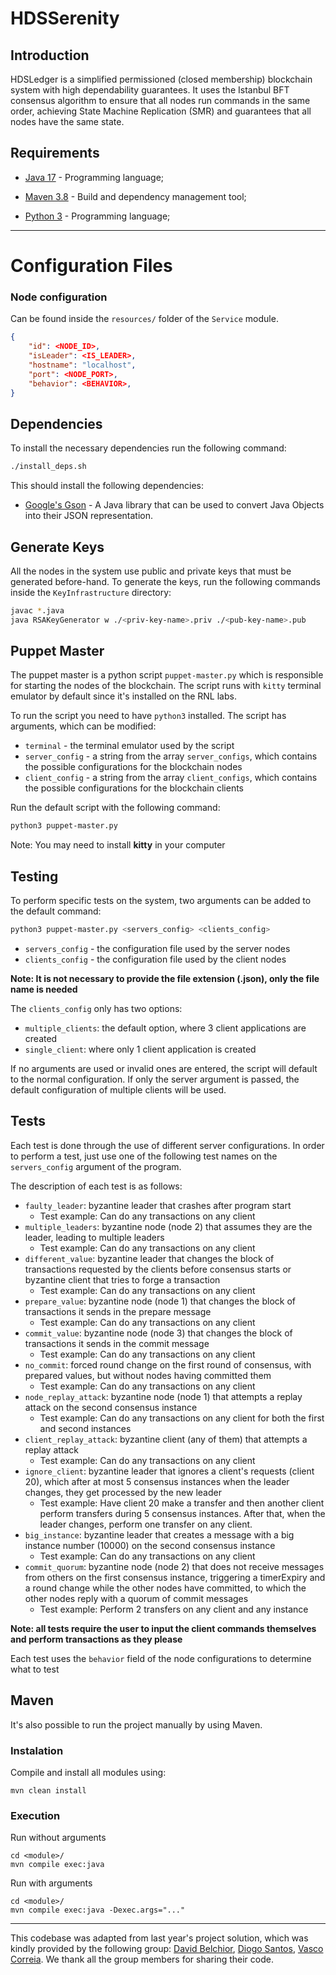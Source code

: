# HDSSerenity

## Introduction

HDSLedger is a simplified permissioned (closed membership) blockchain system with high dependability
guarantees. It uses the Istanbul BFT consensus algorithm to ensure that all nodes run commands
in the same order, achieving State Machine Replication (SMR) and guarantees that all nodes
have the same state.

## Requirements

- [Java 17](https://www.oracle.com/java/technologies/javase-jdk17-downloads.html) - Programming language;

- [Maven 3.8](https://maven.apache.org/) - Build and dependency management tool;

- [Python 3](https://www.python.org/downloads/) - Programming language;

---

# Configuration Files

### Node configuration

Can be found inside the `resources/` folder of the `Service` module.

```json
{
    "id": <NODE_ID>,
    "isLeader": <IS_LEADER>,
    "hostname": "localhost",
    "port": <NODE_PORT>,
    "behavior": <BEHAVIOR>,
}
```

## Dependencies

To install the necessary dependencies run the following command:

```bash
./install_deps.sh
```

This should install the following dependencies:

- [Google's Gson](https://github.com/google/gson) - A Java library that can be used to convert Java Objects into their JSON representation.

## Generate Keys

All the nodes in the system use public and private keys that must be generated before-hand.
To generate the keys, run the following commands inside the `KeyInfrastructure` directory:

```bash
javac *.java
java RSAKeyGenerator w ./<priv-key-name>.priv ./<pub-key-name>.pub
```

## Puppet Master

The puppet master is a python script `puppet-master.py` which is responsible for starting the nodes
of the blockchain.
The script runs with `kitty` terminal emulator by default since it's installed on the RNL labs.

To run the script you need to have `python3` installed.
The script has arguments, which can be modified:

- `terminal` - the terminal emulator used by the script
- `server_config` - a string from the array `server_configs`, which contains the possible configurations for the blockchain nodes
- `client_config` - a string from the array `client_configs`, which contains the possible configurations for the blockchain clients

Run the default script with the following command:

```bash
python3 puppet-master.py
```
Note: You may need to install **kitty** in your computer

## Testing

To perform specific tests on the system, two arguments can be added to the default command:

```bash
python3 puppet-master.py <servers_config> <clients_config>
```

- `servers_config` - the configuration file used by the server nodes
- `clients_config` - the configuration file used by the client nodes

**Note: It is not necessary to provide the file extension (.json), only the file name is needed**

The `clients_config` only has two options:

- `multiple_clients`: the default option, where 3 client applications are created
- `single_client`: where only 1 client application is created

If no arguments are used or invalid ones are entered, the script will default to the normal configuration. If only the server argument is passed, the default configuration of multiple clients will be used.

## Tests

Each test is done through the use of different server configurations. In order to perform a test, just use one of the following test names on the `servers_config` argument of the program.

The description of each test is as follows:

- `faulty_leader`: byzantine leader that crashes after program start
    - Test example: Can do any transactions on any client
- `multiple_leaders`: byzantine node (node 2) that assumes they are the leader, leading to multiple leaders
    - Test example: Can do any transactions on any client
- `different_value`: byzantine leader that changes the block of transactions requested by the clients before consensus starts or byzantine client that tries to forge a transaction
    - Test example: Can do any transactions on any client
- `prepare_value`: byzantine node (node 1) that changes the block of transactions it sends in the prepare message
    - Test example: Can do any transactions on any client
- `commit_value`: byzantine node (node 3) that changes the block of transactions it sends in the commit message
    - Test example: Can do any transactions on any client
- `no_commit`: forced round change on the first round of consensus, with prepared values, but without nodes having committed them
    - Test example: Can do any transactions on any client
- `node_replay_attack`: byzantine node (node 1) that attempts a replay attack on the second consensus instance
    - Test example: Can do any transactions on any client for both the first and second instances
- `client_replay_attack`: byzantine client (any of them) that attempts a replay attack
    - Test example: Can do any transactions on any client
- `ignore_client`: byzantine leader that ignores a client's requests (client 20), which after at most 5 consensus instances when the leader changes, they get processed by the new leader
    - Test example: Have client 20 make a transfer and then another client perform transfers during 5 consensus instances. After that, when the leader changes, perform one transfer on any client.
- `big_instance`: byzantine leader that creates a message with a big instance number (10000) on the second consensus instance
    - Test example: Can do any transactions on any client
- `commit_quorum`: byzantine node (node 2) that does not receive messages from others on the first consensus instance, triggering a timerExpiry and a round change while the other nodes have committed, to which the other nodes reply with a quorum of commit messages
    - Test example: Perform 2 transfers on any client and any instance

**Note: all tests require the user to input the client commands themselves and perform transactions as they please**

Each test uses the `behavior` field of the node configurations to determine what to test

## Maven

It's also possible to run the project manually by using Maven.

### Instalation

Compile and install all modules using:

```
mvn clean install
```

### Execution

Run without arguments

```
cd <module>/
mvn compile exec:java
```

Run with arguments

```
cd <module>/
mvn compile exec:java -Dexec.args="..."
```
---
This codebase was adapted from last year's project solution, which was kindly provided by the following group: [David Belchior](https://github.com/DavidAkaFunky), [Diogo Santos](https://github.com/DiogoSantoss), [Vasco Correia](https://github.com/Vaascoo). We thank all the group members for sharing their code.

